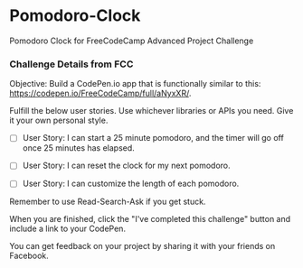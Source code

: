 # Pomodoro-Clock
Pomodoro Clock for FreeCodeCamp Advanced Project Challenge



### Challenge Details from FCC

Objective: Build a CodePen.io app that is functionally similar to this: https://codepen.io/FreeCodeCamp/full/aNyxXR/.

Fulfill the below user stories. Use whichever libraries or APIs you need. Give it your own personal style.

- [ ] User Story: I can start a 25 minute pomodoro, and the timer will go off once 25 minutes has elapsed.

- [ ] User Story: I can reset the clock for my next pomodoro.

- [ ] User Story: I can customize the length of each pomodoro.

Remember to use Read-Search-Ask if you get stuck.

When you are finished, click the "I've completed this challenge" button and include a link to your CodePen.

You can get feedback on your project by sharing it with your friends on Facebook.
